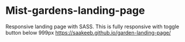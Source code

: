 # Mist-gardens-landing-page
 Responsive landing page with SASS. This is fully responsive with toggle button below 999px
https://saakeeb.github.io/garden-landing-page/
